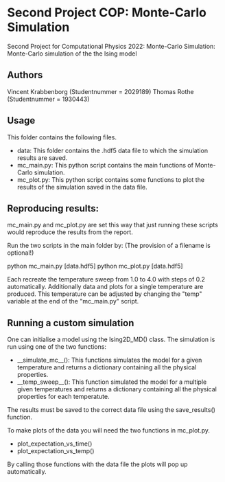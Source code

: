 # Second Project COP: Monte-Carlo Simulation

Second Project for Computational Physics 2022: 
Monte-Carlo Simulation: Monte-Carlo simulation of the the Ising
model 

## Authors
Vincent Krabbenborg (Studentnummer = 2029189)
Thomas Rothe (Studentnummer = 1930443)

## Usage
This folder contains the following files.

- data: This folder contains the .hdf5 data file to which the simulation results are saved.
- mc_main.py: This python script contains the main functions of Monte-Carlo simulation.
- mc_plot.py: This python script contains some functions to plot the results of the simulation saved in the data file.


## Reproducing results:

mc_main.py and mc_plot.py are set this way that just running these scripts would reproduce the results from the report.

Run the two scripts in the main folder by: (The provision of a filename is optional!)

python mc_main.py [data.hdf5]
python mc_plot.py [data.hdf5]

Each recreate the temperature sweep from 1.0 to 4.0 with steps of 0.2 automatically. Additionally data and plots for a single temperature are produced. This temperature can be adjusted by changing the "temp" variable at the end of the "mc_main.py" script.


## Running a custom simulation

One can initialise a model using the Ising2D_MD() class. The simulation is run using one of the two functions:

- \_\_simulate_mc\_\_(): This functions simulates the model for a given temperature and returns a dictionary containing all the physical properties.
- \_\_temp_sweep\_\_(): This function simulated the model for a multiple given temperatures and returns a dictionary containing all the physical properties for each temperatute.

The results must be saved to the correct data file using the save_results() function.

To make plots of the data you will need the two functions in mc_plot.py.

- plot_expectation_vs_time()
- plot_expectation_vs_temp()

By calling those functions with the data file the plots will pop up automatically.
